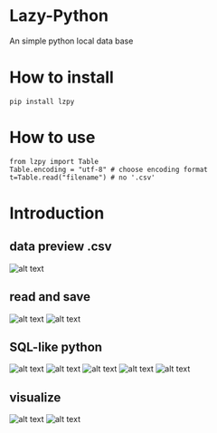 # Lazy-Python
An simple python local data base

# How to install

```
pip install lzpy
```

# How to use

```
from lzpy import Table
Table.encoding = "utf-8" # choose encoding format
t=Table.read("filename") # no '.csv'
```

# Introduction

## data preview .csv

![alt text](https://raw.githubusercontent.com/moenova/Lazy-Python/master/imgs/data.png)

## read and save
![alt text](https://raw.githubusercontent.com/moenova/Lazy-Python/master/imgs/read.png)
![alt text](https://raw.githubusercontent.com/moenova/Lazy-Python/master/imgs/save.png)

## SQL-like python
![alt text](https://raw.githubusercontent.com/moenova/Lazy-Python/master/imgs/sql1.png)
![alt text](https://raw.githubusercontent.com/moenova/Lazy-Python/master/imgs/sql2.png)
![alt text](https://raw.githubusercontent.com/moenova/Lazy-Python/master/imgs/sql3.png)
![alt text](https://raw.githubusercontent.com/moenova/Lazy-Python/master/imgs/sql4.png)
![alt text](https://raw.githubusercontent.com/moenova/Lazy-Python/master/imgs/sql5.png)

## visualize
![alt text](https://raw.githubusercontent.com/moenova/Lazy-Python/master/imgs/code_of_visualize.png)
![alt text](https://raw.githubusercontent.com/moenova/Lazy-Python/master/imgs/visualize.jpg)
